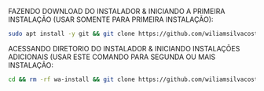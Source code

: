 FAZENDO DOWNLOAD DO INSTALADOR & INICIANDO A PRIMEIRA INSTALAÇÃO (USAR SOMENTE PARA PRIMEIRA INSTALAÇÃO):

```bash
sudo apt install -y git && git clone https://github.com/wiliamsilvacosta/whaticket_install_baileys.git && sudo chmod -R 777 whaticket_install_baileys && cd whaticket_install_baileys && sudo ./install_primaria
```

ACESSANDO DIRETORIO DO INSTALADOR & INICIANDO INSTALAÇÕES ADICIONAIS (USAR ESTE COMANDO PARA SEGUNDA OU MAIS INSTALAÇÃO:
```bash
cd && rm -rf wa-install && git clone https://github.com/wiliamsilvacosta/whaticket_install_baileys.git && sudo chmod -R 777 ./whaticket_install_baileys && cd ./whaticket_install_baileys && sudo ./install_instancia
```


